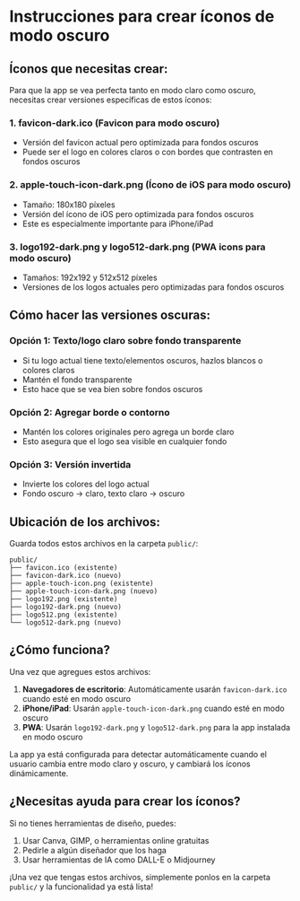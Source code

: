 # Instrucciones para crear íconos de modo oscuro

## Íconos que necesitas crear:

Para que la app se vea perfecta tanto en modo claro como oscuro, necesitas crear versiones específicas de estos íconos:

### 1. **favicon-dark.ico** (Favicon para modo oscuro)
- Versión del favicon actual pero optimizada para fondos oscuros
- Puede ser el logo en colores claros o con bordes que contrasten en fondos oscuros

### 2. **apple-touch-icon-dark.png** (Ícono de iOS para modo oscuro)
- Tamaño: 180x180 píxeles
- Versión del ícono de iOS pero optimizada para fondos oscuros
- Este es especialmente importante para iPhone/iPad

### 3. **logo192-dark.png** y **logo512-dark.png** (PWA icons para modo oscuro)
- Tamaños: 192x192 y 512x512 píxeles
- Versiones de los logos actuales pero optimizadas para fondos oscuros

## Cómo hacer las versiones oscuras:

### Opción 1: Texto/logo claro sobre fondo transparente
- Si tu logo actual tiene texto/elementos oscuros, hazlos blancos o colores claros
- Mantén el fondo transparente
- Esto hace que se vea bien sobre fondos oscuros

### Opción 2: Agregar borde o contorno
- Mantén los colores originales pero agrega un borde claro
- Esto asegura que el logo sea visible en cualquier fondo

### Opción 3: Versión invertida
- Invierte los colores del logo actual
- Fondo oscuro → claro, texto claro → oscuro

## Ubicación de los archivos:

Guarda todos estos archivos en la carpeta `public/`:

```
public/
├── favicon.ico (existente)
├── favicon-dark.ico (nuevo)
├── apple-touch-icon.png (existente)
├── apple-touch-icon-dark.png (nuevo)
├── logo192.png (existente)
├── logo192-dark.png (nuevo)
├── logo512.png (existente)
└── logo512-dark.png (nuevo)
```

## ¿Cómo funciona?

Una vez que agregues estos archivos:

1. **Navegadores de escritorio**: Automáticamente usarán `favicon-dark.ico` cuando esté en modo oscuro
2. **iPhone/iPad**: Usarán `apple-touch-icon-dark.png` cuando esté en modo oscuro
3. **PWA**: Usarán `logo192-dark.png` y `logo512-dark.png` para la app instalada en modo oscuro

La app ya está configurada para detectar automáticamente cuando el usuario cambia entre modo claro y oscuro, y cambiará los íconos dinámicamente.

## ¿Necesitas ayuda para crear los íconos?

Si no tienes herramientas de diseño, puedes:
1. Usar Canva, GIMP, o herramientas online gratuitas
2. Pedirle a algún diseñador que los haga
3. Usar herramientas de IA como DALL-E o Midjourney

¡Una vez que tengas estos archivos, simplemente ponlos en la carpeta `public/` y la funcionalidad ya está lista!

